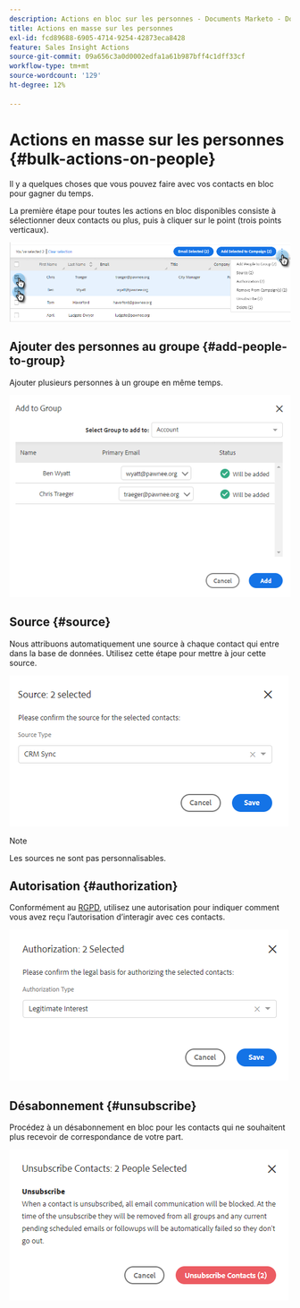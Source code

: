 ```yaml
---
description: Actions en bloc sur les personnes - Documents Marketo - Documentation du produit
title: Actions en masse sur les personnes
exl-id: fcd89688-6905-4714-9254-42873eca8428
feature: Sales Insight Actions
source-git-commit: 09a656c3a0d0002edfa1a61b987bff4c1dff33cf
workflow-type: tm+mt
source-wordcount: '129'
ht-degree: 12%

---
```


# Actions en masse sur les personnes {#bulk-actions-on-people}

Il y a quelques choses que vous pouvez faire avec vos contacts en bloc pour gagner du temps.

La première étape pour toutes les actions en bloc disponibles consiste à sélectionner deux contacts ou plus, puis à cliquer sur le point (trois points verticaux).

![](assets/bulk-actions-on-people-1.png)

## Ajouter des personnes au groupe {#add-people-to-group}

Ajouter plusieurs personnes à un groupe en même temps.

![](assets/bulk-actions-on-people-2.png)

## Source {#source}

Nous attribuons automatiquement une source à chaque contact qui entre dans la base de données. Utilisez cette étape pour mettre à jour cette source.

![](assets/bulk-actions-on-people-3.png)

>[!NOTE]
>
>Les sources ne sont pas personnalisables.

## Autorisation {#authorization}

Conformément au [RGPD](https://eugdpr.org/), utilisez une autorisation pour indiquer comment vous avez reçu l’autorisation d’interagir avec ces contacts.

![](assets/bulk-actions-on-people-4.png)

## Désabonnement {#unsubscribe}

Procédez à un désabonnement en bloc pour les contacts qui ne souhaitent plus recevoir de correspondance de votre part.

![](assets/bulk-actions-on-people-5.png)
